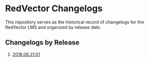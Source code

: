 # RedVector Changelogs

This repository serves as the historical record of changelogs for the RedVector LMS and
organized by release date.

## Changelogs by Release

1. [2018.06.21.01](changelogs/2018_06_21_01.md)
